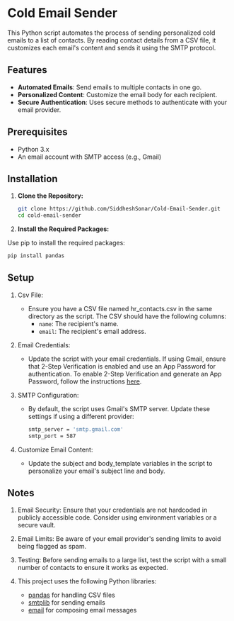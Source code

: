 # Cold Email Sender

This Python script automates the process of sending personalized cold emails to a list of contacts. By reading contact details from a CSV file, it customizes each email's content and sends it using the SMTP protocol.

## Features

- **Automated Emails**: Send emails to multiple contacts in one go.
- **Personalized Content**: Customize the email body for each recipient.
- **Secure Authentication**: Uses secure methods to authenticate with your email provider.

## Prerequisites

- Python 3.x
- An email account with SMTP access (e.g., Gmail)

## Installation

1. **Clone the Repository:**

   ```bash
   git clone https://github.com/SiddheshSonar/Cold-Email-Sender.git
   cd cold-email-sender
    ```

2. **Install the Required Packages:**

Use pip to install the required packages:

   ```bash
   pip install pandas
   ```

## Setup

1. Csv File:
    - Ensure you have a CSV file named hr_contacts.csv in the same directory as the script. The CSV should have the following columns:
        - `name`: The recipient's name.
        - `email`: The recipient's email address.
        
2. Email Credentials:
    - Update the script with your email credentials. If using Gmail, ensure that 2-Step Verification is enabled and use an App Password for authentication. To enable 2-Step Verification and generate an App Password, follow the instructions [here](https://support.google.com/accounts/answer/185833?hl=en).

3. SMTP Configuration:
    - By default, the script uses Gmail's SMTP server. Update these settings if using a different provider:
        ```bash
        smtp_server = 'smtp.gmail.com'
        smtp_port = 587
        ```

4. Customize Email Content:
    - Update the subject and body_template variables in the script to personalize your email's subject line and body.

## Notes
1. Email Security: Ensure that your credentials are not hardcoded in publicly accessible code. Consider using environment variables or a secure vault.

2. Email Limits: Be aware of your email provider's sending limits to avoid being flagged as spam.

3. Testing: Before sending emails to a large list, test the script with a small number of contacts to ensure it works as expected.

4. This project uses the following Python libraries:
    - [pandas](https://pandas.pydata.org/) for handling CSV files
    - [smtplib](https://docs.python.org/3/library/smtplib.html) for sending emails
    - [email](https://docs.python.org/3/library/email.html) for composing email messages